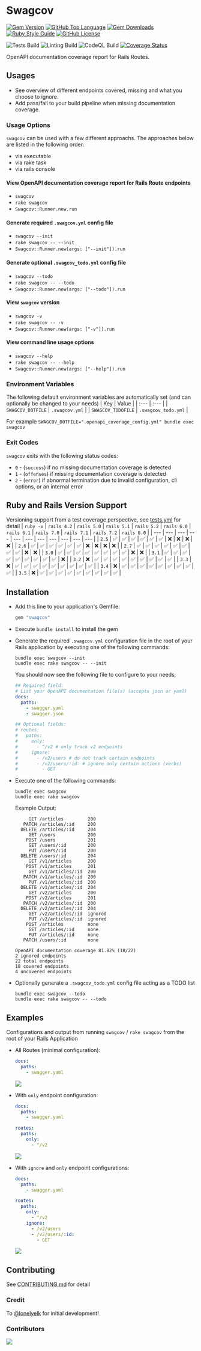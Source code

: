 # Swagcov
[![Gem Version](https://img.shields.io/gem/v/swagcov?logo=rubygems)](https://rubygems.org/gems/swagcov)
[![GitHub Top Language](https://img.shields.io/github/languages/top/smridge/swagcov)](https://rubygems.org/gems/swagcov)
[![Gem Downloads](https://img.shields.io/gem/dt/swagcov)](https://rubygems.org/gems/swagcov)
[![Ruby Style Guide](https://img.shields.io/badge/code_style-rubocop-brightgreen.svg)](https://github.com/rubocop-hq/rubocop)
[![GitHub License](https://img.shields.io/github/license/smridge/swagcov.svg)](https://github.com/smridge/swagcov/blob/main/LICENSE)

![Tests Build](https://github.com/smridge/swagcov/actions/workflows/tests.yml/badge.svg)
![Linting Build](https://github.com/smridge/swagcov/actions/workflows/linting.yml/badge.svg)
![CodeQL Build](https://github.com/smridge/swagcov/actions/workflows/codeql-analysis.yml/badge.svg)
[![Coverage Status](https://coveralls.io/repos/github/smridge/swagcov/badge.svg?branch=main)](https://coveralls.io/github/smridge/swagcov?branch=main)

OpenAPI documentation coverage report for Rails Routes.

## Usages
- See overview of different endpoints covered, missing and what you choose to ignore.
- Add pass/fail to your build pipeline when missing documentation coverage.

### Usage Options
`swagcov` can be used with a few different approachs.
The approaches below are listed in the following order:
- via executable
- via rake task
- via rails console

#### View OpenAPI documentation coverage report for Rails Route endpoints
- `swagcov`
- `rake swagcov`
- `Swagcov::Runner.new.run`

#### Generate required `.swagcov.yml` config file
- `swagcov --init`
- `rake swagcov -- --init`
- `Swagcov::Runner.new(args: ["--init"]).run`

#### Generate optional `.swagcov_todo.yml` config file
- `swagcov --todo`
- `rake swagcov -- --todo`
- `Swagcov::Runner.new(args: ["--todo"]).run`

#### View `swagcov` version
- `swagcov -v`
- `rake swagcov -- -v`
- `Swagcov::Runner.new(args: ["-v"]).run`

#### View command line usage options
- `swagcov --help`
- `rake swagcov -- --help`
- `Swagcov::Runner.new(args: ["--help"]).run`

### Environment Variables
The following default environment variables are automatically set (and can optionally be changed to your needs)
| Key                | Value               |
| :---               | :---                |
| `SWAGCOV_DOTFILE`  | `.swagcov.yml`      |
| `SWAGCOV_TODOFILE` | `.swagcov_todo.yml` |

For example `SWAGCOV_DOTFILE=".openapi_coverage_config.yml" bundle exec swagcov`

### Exit Codes
`swagcov` exits with the following status codes:
- `0` - (`success`) if no missing documentation coverage is detected
- `1` - (`offenses`) if missing documentation coverage is detected
- `2` - (`error`) if abnormal termination due to invalid configuration, cli options, or an internal error

## Ruby and Rails Version Support
Versioning support from a test coverage perspective, see [tests.yml](/.github/workflows/tests.yml) for detail
| `ruby -v` | `rails 4.2` | `rails 5.0` | `rails 5.1` | `rails 5.2` | `rails 6.0` | `rails 6.1` | `rails 7.0` | `rails 7.1` | `rails 7.2` | `rails 8.0` |
| ---       | ---         | ---         | ---         | ---         | ---         | ---         | ---         | ---         | ---         | ---         |
| `2.5`     | ✅          | ✅          | ✅          | ✅          | ✅          | ✅          | ❌          | ❌          | ❌          | ❌          |
| `2.6`     | ✅          | ✅          | ✅          | ✅          | ✅          | ✅          | ❌          | ❌          | ❌          | ❌          |
| `2.7`     | ✅          | ✅          | ✅          | ✅          | ✅          | ✅          | ✅          | ✅          | ❌          | ❌          |
| `3.0`     | ✅          | ✅          | ✅          | ✅          | ✅          | ✅          | ✅          | ✅          | ❌          | ❌          |
| `3.1`     | ✅          | ✅          | ✅          | ✅          | ✅          | ✅          | ✅          | ✅          | ✅          | ❌          |
| `3.2`     | ❌          | ✅          | ✅          | ✅          | ✅          | ✅          | ✅          | ✅          | ✅          | ✅          |
| `3.3`     | ❌          | ✅          | ✅          | ✅          | ✅          | ✅          | ✅          | ✅          | ✅          | ✅          |
| `3.4`     | ❌          | ✅          | ✅          | ✅          | ✅          | ✅          | ✅          | ✅          | ✅          | ✅          |
| `3.5`     | ❌          | ✅          | ✅          | ✅          | ✅          | ✅          | ✅          | ✅          | ✅          | ✅          |

## Installation
- Add this line to your application's Gemfile:
  ```ruby
  gem "swagcov"
  ```

- Execute `bundle install` to install the gem

- Generate the required `.swagcov.yml` configuration file in the root of your Rails application by executing one of the following commands:
  ```
  bundle exec swagcov --init
  bundle exec rake swagcov -- --init
  ```

  You should now see the following file to configure to your needs:
  ```yaml
  ## Required field:
  # List your OpenAPI documentation file(s) (accepts json or yaml)
  docs:
    paths:
      - swagger.yaml
      - swagger.json

  ## Optional fields:
  # routes:
  #   paths:
  #     only:
  #       - ^/v2 # only track v2 endpoints
  #     ignore:
  #       - /v2/users # do not track certain endpoints
  #       - /v2/users/:id: # ignore only certain actions (verbs)
  #         - GET
  ```

- Execute one of the following commands:
  ```
  bundle exec swagcov
  bundle exec rake swagcov
  ```

  Example Output:
  ```
       GET /articles         200
     PATCH /articles/:id     200
    DELETE /articles/:id     204
       GET /users            200
      POST /users            201
       GET /users/:id        200
       PUT /users/:id        200
    DELETE /users/:id        204
       GET /v1/articles      200
      POST /v1/articles      201
       GET /v1/articles/:id  200
     PATCH /v1/articles/:id  200
       PUT /v1/articles/:id  200
    DELETE /v1/articles/:id  204
       GET /v2/articles      200
      POST /v2/articles      201
     PATCH /v2/articles/:id  200
    DELETE /v2/articles/:id  204
       GET /v2/articles/:id  ignored
       PUT /v2/articles/:id  ignored
      POST /articles         none
       GET /articles/:id     none
       PUT /articles/:id     none
     PATCH /users/:id        none

  OpenAPI documentation coverage 81.82% (18/22)
  2 ignored endpoints
  22 total endpoints
  18 covered endpoints
  4 uncovered endpoints
  ```

- Optionally generate a `.swagcov_todo.yml` config file acting as a TODO list
  ```
  bundle exec swagcov --todo
  bundle exec rake swagcov -- --todo
  ```

## Examples
Configurations and output from running `swagcov` / `rake swagcov` from the root of your Rails Application
- All Routes (minimal configuration):
  ```yml
  docs:
    paths:
      - swagger.yaml
  ```
  <img src="https://raw.githubusercontent.com/smridge/swagcov/main/images/all-endpoints.png">


- With `only` endpoint configuration:
  ```yml
  docs:
    paths:
      - swagger.yaml

  routes:
    paths:
      only:
        - ^/v2
  ```
  <img src="https://raw.githubusercontent.com/smridge/swagcov/main/images/only-endpoints.png">

- With `ignore` and `only` endpoint configurations:
  ```yml
  docs:
    paths:
      - swagger.yaml

  routes:
    paths:
      only:
        - ^/v2
      ignore:
        - /v2/users
        - /v2/users/:id:
          - GET
  ```
  <img src="https://raw.githubusercontent.com/smridge/swagcov/main/images/ignore-and-only-endpoints.png">

## Contributing
See [CONTRIBUTING.md](CONTRIBUTING.md) for detail

### Credit
To [@lonelyelk](https://github.com/lonelyelk) for initial development!

### Contributors
<a href="https://github.com/smridge/swagcov/graphs/contributors">
  <img src="https://contrib.rocks/image?repo=smridge/swagcov" />
</a>
